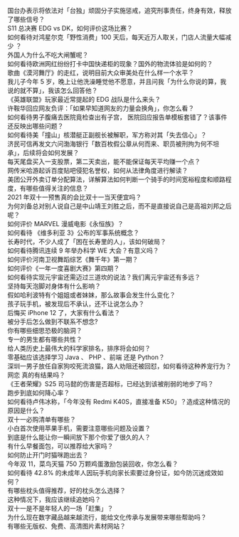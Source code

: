 国台办表示将依法对「台独」顽固分子实施惩戒，追究刑事责任，终身有效，释放了哪些信号？  
S11 总决赛 EDG vs DK，如何评价这场比赛？  
如何看待对鸿星尔克「野性消费」100 天后，每天近万人取关，门店人流量大幅减少 ？  
外国人为什么不吃大闸蟹呢？  
如何看待欧洲网红纷纷打卡中国快递柜的现象？国外的物流体验是如何的？  
歌曲《漠河舞厅》的走红，说明目前大众审美处在什么样一个水平？  
我儿子今年 5 岁，晚上让他洗澡睡觉他不愿意，并且问我「为什么你说的算，我说的就不算」，我该怎么回答他？  
《英雄联盟》玩家最近常提起的 EDG 战队是什么来头？  
许鞍华回应网友负评：「如果早知道网友的力量会换角」，你怎么看？  
如何看待男子腹痛去医院竟检查出有子宫， 医院回应报告单模板套错了？该事件还反映出哪些问题？  
如何看待美「撞山」核潜艇正副舰长被解职，军方称对其「失去信心」？  
济民可信再发文六问渤海银行「数百枚假公章从何而来、职员被刑拘为何不坦承」，后续将会如何发展？  
每天尾盘买入一支股票，第二天卖出，能不能保证每天平均赚一个点？  
网传米哈游起诉百度贴吧侵犯名誉权，如何从法律角度进行解读？  
美团公开外卖订单分配算法，详解算法如何判断一个骑手的时间宽裕程度和顺路程度，有哪些值得关注的信息？  
2021 年双十一预售真的会比双十一当天便宜吗？  
为何刘备总对别人说自己是中山靖王刘胜之后，而不是直接说自己是高祖刘邦之后呢？  
如何评价 MARVEL 漫威电影《永恒族》？  
如何看待 《维多利亚 3》公布的军事系统概念？  
长寿时代，不少人成了「困在长寿里的人」，该如何破局？  
如何看待腾讯连续 9 年举办科学 WE 大会？有意义吗？  
如何评价河南卫视舞蹈综艺《舞千年》第一期？  
如何评价《一年一度喜剧大赛》第四期？  
如何看待实现元宇宙还需迈过三道坎的说法？我们离元宇宙还有多远？  
坚持每天泡脚对身体有什么影响？  
假如哈利波特有个姐姐或者妹妹，那么故事会发生什么变化？  
孩子玩手机，被发现后不承认，还不让说怎么办？  
后悔买 iPhone 12 了，大家有什么看法？  
被分手后怎么做到不联系不想念?  
你有哪些细思恐极的脑洞？  
专一的男生都有哪些共性？  
给人类历史上最伟大的科学家排名，排序将会如何？  
零基础应该选择学习 Java 、 PHP 、前端 还是 Python？  
深圳一男子放任自家狗咬死流浪猫，路人劝阻还被回怼，如何看待这种养宠行为？  
网恋 真的有结果吗？  
《王者荣耀》S25 司马懿的伤害是否超标，已经达到该被削弱的地步了吗？  
跑步到底如何降心率？  
如何看待卢伟冰称，「今年没有 Redmi K40S，直接准备 K50」？造成这种情况的原因是什么？  
双十一必购清单有哪些？  
小白首次使用苹果手机，需要注意哪些问题及设置？  
到底是什么能让你一瞬间放下那个你爱了很久的人？  
有什么早餐面包，可以推荐给大家吗？  
如何防止开门时猫咪跑出去？  
今年双 11，菜鸟天猫 750 万颗鸡蛋激励包装回收，你怎么看？  
如何看待 42.8% 的未成年人因玩手机向家长索要过身份证，如今防沉迷成效如何？  
有哪些枕头值得推荐，好的枕头怎么选择？  
这种情况下，我应该继续追她吗？  
双十一是不是年轻人的一场「赶集」？  
为什么现在数字藏品越来越流行，能给文化传承与发展带来哪些帮助吗？  
有哪些无版权、免费、高清图片素材网站？  
